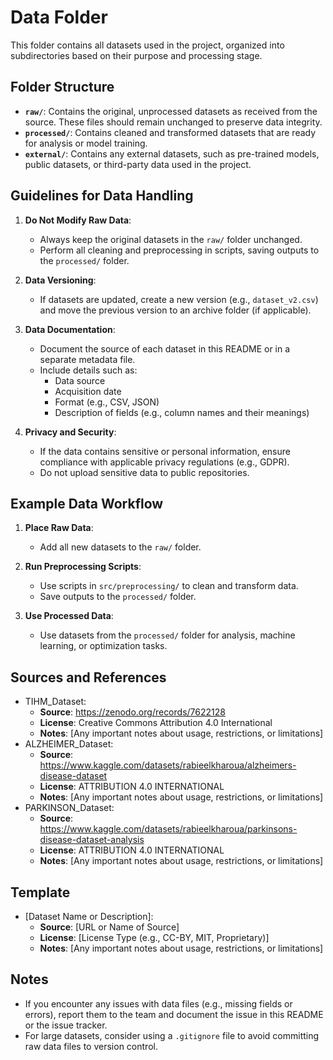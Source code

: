 # Data Folder

This folder contains all datasets used in the project, organized into subdirectories based on their purpose and processing stage.

## Folder Structure

- **`raw/`**: Contains the original, unprocessed datasets as received from the source. These files should remain unchanged to preserve data integrity.
- **`processed/`**: Contains cleaned and transformed datasets that are ready for analysis or model training.
- **`external/`**: Contains any external datasets, such as pre-trained models, public datasets, or third-party data used in the project.

## Guidelines for Data Handling

1. **Do Not Modify Raw Data**:
   - Always keep the original datasets in the `raw/` folder unchanged.
   - Perform all cleaning and preprocessing in scripts, saving outputs to the `processed/` folder.

2. **Data Versioning**:
   - If datasets are updated, create a new version (e.g., `dataset_v2.csv`) and move the previous version to an archive folder (if applicable).

3. **Data Documentation**:
   - Document the source of each dataset in this README or in a separate metadata file.
   - Include details such as:
     - Data source
     - Acquisition date
     - Format (e.g., CSV, JSON)
     - Description of fields (e.g., column names and their meanings)

4. **Privacy and Security**:
   - If the data contains sensitive or personal information, ensure compliance with applicable privacy regulations (e.g., GDPR).
   - Do not upload sensitive data to public repositories.

## Example Data Workflow

1. **Place Raw Data**:
   - Add all new datasets to the `raw/` folder.

2. **Run Preprocessing Scripts**:
   - Use scripts in `src/preprocessing/` to clean and transform data.
   - Save outputs to the `processed/` folder.

3. **Use Processed Data**:
   - Use datasets from the `processed/` folder for analysis, machine learning, or optimization tasks.

## Sources and References

- TIHM_Dataset:
  - **Source**: https://zenodo.org/records/7622128
  - **License**: Creative Commons Attribution 4.0 International
  - **Notes**: [Any important notes about usage, restrictions, or limitations]
- ALZHEIMER_Dataset:
  - **Source**: https://www.kaggle.com/datasets/rabieelkharoua/alzheimers-disease-dataset
  - **License**: ATTRIBUTION 4.0 INTERNATIONAL
  - **Notes**: [Any important notes about usage, restrictions, or limitations]
- PARKINSON_Dataset:
  - **Source**: https://www.kaggle.com/datasets/rabieelkharoua/parkinsons-disease-dataset-analysis
  - **License**: ATTRIBUTION 4.0 INTERNATIONAL
  - **Notes**: [Any important notes about usage, restrictions, or limitations]

## Template

- [Dataset Name or Description]:
  - **Source**: [URL or Name of Source]
  - **License**: [License Type (e.g., CC-BY, MIT, Proprietary)]
  - **Notes**: [Any important notes about usage, restrictions, or limitations]

## Notes

- If you encounter any issues with data files (e.g., missing fields or errors), report them to the team and document the issue in this README or the issue tracker.
- For large datasets, consider using a `.gitignore` file to avoid committing raw data files to version control.
